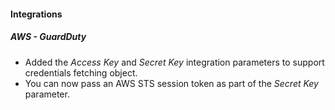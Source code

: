 
#### Integrations
##### AWS - GuardDuty
- Added the *Access Key* and *Secret Key* integration parameters to support credentials fetching object.
- You can now pass an AWS STS session token as part of the *Secret Key* parameter.
